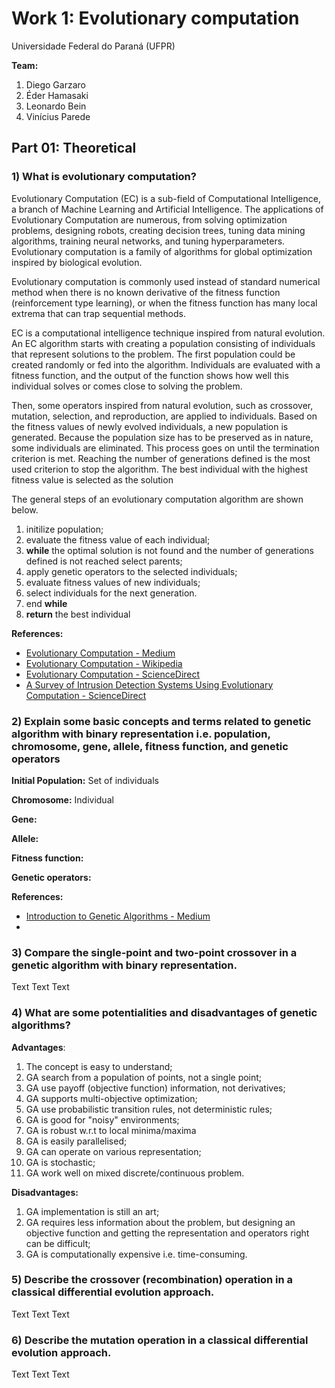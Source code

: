 # Work 1: Evolutionary computation

Universidade Federal do Paraná (UFPR)

**Team:** 
1. Diego Garzaro
2. Éder Hamasaki
3. Leonardo Bein
4. Vinícius Parede

## Part 01: Theoretical

### 1) What is evolutionary computation?

Evolutionary Computation (EC) is a sub-field of Computational Intelligence, a branch of Machine Learning and Artificial Intelligence. The applications of Evolutionary Computation are numerous, from solving optimization problems, designing robots, creating decision trees, tuning data mining algorithms, training neural networks, and tuning hyperparameters. Evolutionary computation is a family of algorithms for global optimization inspired by biological evolution.

Evolutionary computation is commonly used instead of standard numerical method when there is no known derivative of the fitness function (reinforcement type learning), or when the fitness function has many local extrema that can trap sequential methods.

EC is a computational intelligence technique inspired from natural evolution. An EC algorithm starts with creating a population consisting of individuals that represent solutions to the problem. The first population could be created randomly or fed into the algorithm. Individuals are evaluated with a fitness function, and the output of the function shows how well this individual solves or comes close to solving the problem.

Then, some operators inspired from natural evolution, such as crossover, mutation, selection, and reproduction, are applied to individuals. Based on the fitness values of newly evolved individuals, a new population is generated. Because the population size has to be preserved as in nature, some individuals are eliminated. This process goes on until the termination criterion is met. Reaching the number of generations defined is the most used criterion to stop the algorithm. The best individual with the highest fitness value is selected as the solution

The general steps of an evolutionary computation algorithm are shown below.
1. initilize population;
2. evaluate the fitness value of each individual;
3. **while** the optimal solution is not found and the number of generations defined is not reached select parents;
4. apply genetic operators to the selected individuals;
5. evaluate fitness values of new individuals;
6. select individuals for the next generation.
7. end **while**
8. **return** the best individual


**References:**
 - [Evolutionary Computation - Medium](https://towardsdatascience.com/evolutionary-computation-full-course-overview-f4e421e945d9)
 - [Evolutionary Computation - Wikipedia](https://en.wikipedia.org/wiki/Evolutionary_computation)
 - [Evolutionary Computation - ScienceDirect](https://www.sciencedirect.com/topics/computer-science/evolutionary-computation)
 - [A Survey of Intrusion Detection Systems Using Evolutionary Computation - ScienceDirect](https://www.sciencedirect.com/science/article/pii/B9780128015384000045) 

### 2) Explain some basic concepts and terms related to genetic algorithm with binary representation i.e. population, chromosome, gene, allele, fitness function, and genetic operators

**Initial Population:** Set of individuals 

**Chromosome:** Individual 

**Gene:**

**Allele:**

**Fitness function:**

**Genetic operators:**

**References:**
- [Introduction to Genetic Algorithms - Medium](https://towardsdatascience.com/introduction-to-genetic-algorithms-including-example-code-e396e98d8bf3)
- 

### 3) Compare the single-point and two-point crossover in a genetic algorithm with binary representation.

Text Text Text

### 4) What are some potentialities and disadvantages of genetic algorithms?

**Advantages**:
1. The concept is easy to understand;
2. GA search from a population of points, not a single point;
3. GA use payoff (objective function) information, not derivatives;
4. GA supports multi-objective optimization;
5. GA use probabilistic transition rules, not deterministic rules;
6. GA is good for "noisy" environments;
7. GA is robust w.r.t to local minima/maxima
8. GA is easily parallelised;
9. GA can operate on various representation;
10. GA is stochastic;
11. GA work well on mixed discrete/continuous problem.

**Disadvantages:**
1. GA implementation is still an art;
2. GA requires less information about the problem, but designing an objective function and getting the representation and operators right can be difficult;
3. GA is computationally expensive i.e. time-consuming.

### 5) Describe the crossover (recombination) operation in a classical differential evolution approach.

Text Text Text

### 6) Describe the mutation operation in a classical differential evolution approach.

Text Text Text
